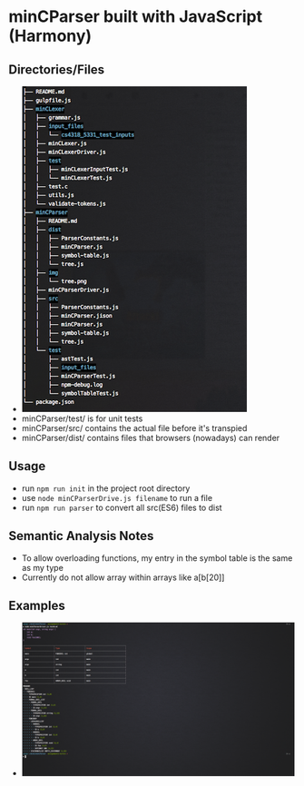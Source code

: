 # minCParser built with JavaScript (Harmony)

## Directories/Files
+ ![a](img/tree.png)
+ minCParser/test/ is for unit tests
+ minCParser/src/ contains the actual file before it's transpied
+ minCParser/dist/ contains files that browsers (nowadays) can render

## Usage
+ run `npm run init` in the project root directory
+ use `node minCParserDrive.js filename` to run a file
+ run `npm run parser` to convert all src(ES6) files to dist

## Semantic Analysis Notes
+ To allow overloading functions, my entry in the symbol table is the same as my type 
+ Currently do not allow array within arrays like a[b[20]]

## Examples
+ ![ex1](img/ex1.png)


